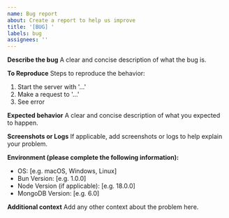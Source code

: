 ```yaml
---
name: Bug report
about: Create a report to help us improve
title: '[BUG] '
labels: bug
assignees: ''
---
```


**Describe the bug**
A clear and concise description of what the bug is.

**To Reproduce**
Steps to reproduce the behavior:
1. Start the server with '...'
2. Make a request to '...'
3. See error

**Expected behavior**
A clear and concise description of what you expected to happen.

**Screenshots or Logs**
If applicable, add screenshots or logs to help explain your problem.

**Environment (please complete the following information):**
- OS: [e.g. macOS, Windows, Linux]
- Bun Version: [e.g. 1.0.0]
- Node Version (if applicable): [e.g. 18.0.0]
- MongoDB Version: [e.g. 6.0]

**Additional context**
Add any other context about the problem here. 